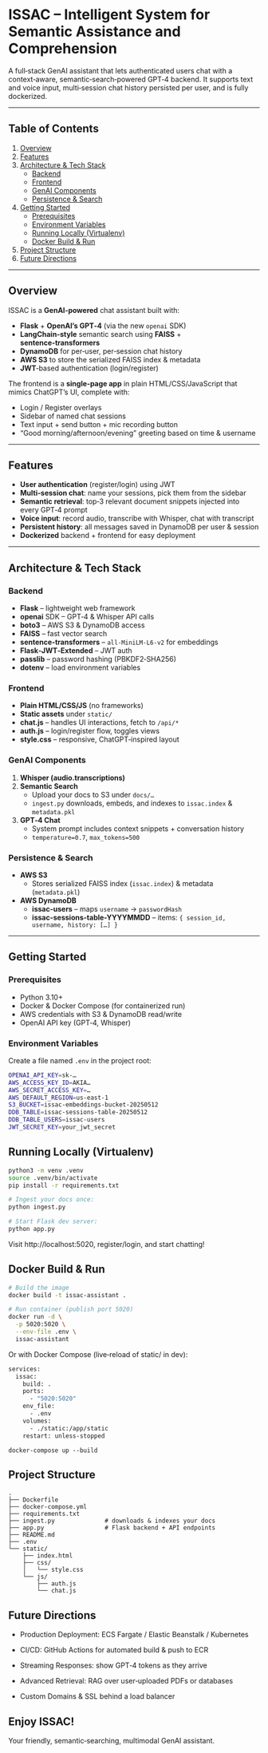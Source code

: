 # ISSAC – Intelligent System for Semantic Assistance and Comprehension

A full‑stack GenAI assistant that lets authenticated users chat with a context‑aware, semantic‑search‑powered GPT‑4 backend. It supports text and voice input, multi‑session chat history persisted per user, and is fully dockerized.

---

## Table of Contents

1. [Overview](#overview)  
2. [Features](#features)  
3. [Architecture & Tech Stack](#architecture--tech-stack)  
   - [Backend](#backend)  
   - [Frontend](#frontend)  
   - [GenAI Components](#genai-components)  
   - [Persistence & Search](#persistence--search)  
4. [Getting Started](#getting-started)  
   - [Prerequisites](#prerequisites)  
   - [Environment Variables](#environment-variables)  
   - [Running Locally (Virtualenv)](#running-locally-virtualenv)  
   - [Docker Build & Run](#docker-build--run)  
5. [Project Structure](#project-structure)  
6. [Future Directions](#future-directions)  

---

## Overview

ISSAC is a **GenAI‑powered** chat assistant built with:

- **Flask** + **OpenAI’s GPT‑4** (via the new `openai` SDK)  
- **LangChain‑style** semantic search using **FAISS** + **sentence‑transformers**  
- **DynamoDB** for per‑user, per‑session chat history  
- **AWS S3** to store the serialized FAISS index & metadata  
- **JWT**‑based authentication (login/register)  

The frontend is a **single‑page app** in plain HTML/CSS/JavaScript that mimics ChatGPT’s UI, complete with:

- Login / Register overlays  
- Sidebar of named chat sessions  
- Text input + send button + mic recording button  
- “Good morning/afternoon/evening” greeting based on time & username  

---

## Features

- **User authentication** (register/login) using JWT  
- **Multi‑session chat**: name your sessions, pick them from the sidebar  
- **Semantic retrieval**: top‑3 relevant document snippets injected into every GPT‑4 prompt  
- **Voice input**: record audio, transcribe with Whisper, chat with transcript  
- **Persistent history**: all messages saved in DynamoDB per user & session  
- **Dockerized** backend + frontend for easy deployment  

---

## Architecture & Tech Stack

### Backend

- **Flask** – lightweight web framework  
- **openai** SDK – GPT‑4 & Whisper API calls  
- **boto3** – AWS S3 & DynamoDB access  
- **FAISS** – fast vector search  
- **sentence‑transformers** – `all-MiniLM-L6-v2` for embeddings  
- **Flask‑JWT‑Extended** – JWT auth  
- **passlib** – password hashing (PBKDF2‑SHA256)  
- **dotenv** – load environment variables  

### Frontend

- **Plain HTML/CSS/JS** (no frameworks)  
- **Static assets** under `static/`  
- **chat.js** – handles UI interactions, fetch to `/api/*`  
- **auth.js** – login/register flow, toggles views  
- **style.css** – responsive, ChatGPT‑inspired layout  

### GenAI Components

1. **Whisper (audio.transcriptions)**  
2. **Semantic Search**  
   - Upload your docs to S3 under `docs/…`  
   - `ingest.py` downloads, embeds, and indexes to `issac.index` & `metadata.pkl`  
3. **GPT‑4 Chat**  
   - System prompt includes context snippets + conversation history  
   - `temperature=0.7`, `max_tokens=500`  

### Persistence & Search

- **AWS S3**  
  - Stores serialized FAISS index (`issac.index`) & metadata (`metadata.pkl`)  
- **AWS DynamoDB**  
  - **issac-users** – maps `username` → `passwordHash`  
  - **issac-sessions-table-YYYYMMDD** – items: `{ session_id, username, history: […] }`  

---

## Getting Started

### Prerequisites

- Python 3.10+  
- Docker & Docker Compose (for containerized run)  
- AWS credentials with S3 & DynamoDB read/write  
- OpenAI API key (GPT‑4, Whisper)  

### Environment Variables

Create a file named `.env` in the project root:

```bash
OPENAI_API_KEY=sk-…
AWS_ACCESS_KEY_ID=AKIA…
AWS_SECRET_ACCESS_KEY=…
AWS_DEFAULT_REGION=us-east-1
S3_BUCKET=issac-embeddings-bucket-20250512
DDB_TABLE=issac-sessions-table-20250512
DDB_TABLE_USERS=issac-users
JWT_SECRET_KEY=your_jwt_secret
```
## Running Locally (Virtualenv)

```bash
python3 -m venv .venv
source .venv/bin/activate
pip install -r requirements.txt

# Ingest your docs once:
python ingest.py

# Start Flask dev server:
python app.py
```
Visit http://localhost:5020, register/login, and start chatting!

## Docker Build & Run
```bash
# Build the image
docker build -t issac-assistant .

# Run container (publish port 5020)
docker run -d \
  -p 5020:5020 \
  --env-file .env \
  issac-assistant
```
Or with Docker Compose (live‑reload of static/ in dev):
```bash
services:
  issac:
    build: .
    ports:
      - "5020:5020"
    env_file:
      - .env
    volumes:
      - ./static:/app/static
    restart: unless-stopped
```

```code
docker-compose up --build
```
## Project Structure
```text
.
├── Dockerfile
├── docker-compose.yml
├── requirements.txt
├── ingest.py              # downloads & indexes your docs
├── app.py                 # Flask backend + API endpoints
├── README.md
├── .env                
└── static/
    ├── index.html
    ├── css/
    │   └── style.css
    └── js/
        ├── auth.js
        └── chat.js
```
## Future Directions
* Production Deployment: ECS Fargate / Elastic Beanstalk / Kubernetes

* CI/CD: GitHub Actions for automated build & push to ECR

* Streaming Responses: show GPT‑4 tokens as they arrive

* Advanced Retrieval: RAG over user‑uploaded PDFs or databases

* Custom Domains & SSL behind a load balancer

## Enjoy ISSAC!
Your friendly, semantic‑searching, multimodal GenAI assistant.
